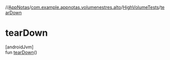 //[AppNotas](../../../index.md)/[com.example.appnotas.volumenestres.alto](../index.md)/[HighVolumeTests](index.md)/[tearDown](tear-down.md)

# tearDown

[androidJvm]\
fun [tearDown](tear-down.md)()
